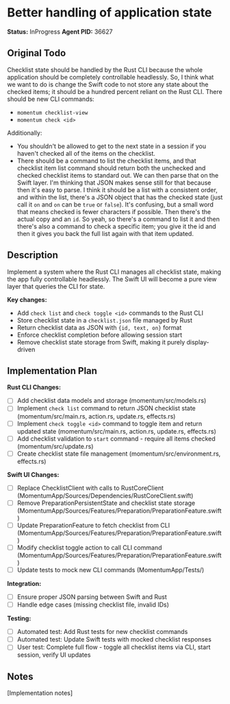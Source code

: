 # Better handling of application state

**Status:** InProgress
**Agent PID:** 36627

## Original Todo

Checklist state should be handled by the Rust CLI because the whole application should be completely controllable headlessly. So, I think what we want to do is change the Swift code to not store any state about the checked items; it should be a hundred percent reliant on the Rust CLI. There should be new CLI commands:

- `momentum checklist-view`
- `momentum check <id>`

Additionally:

- You shouldn't be allowed to get to the next state in a session if you haven't checked all of the items on the checklist.
- There should be a command to list the checklist items, and that checklist item list command should return both the unchecked and checked checklist items to standard out.
  We can then parse that on the Swift layer. I'm thinking that JSON makes sense still for that because then it's easy to parse. I think it should be a list with a consistent order, and within the list, there's a JSON object that has the checked state (just call it `on` and `on` can be `true` or `false`). It's confusing, but a small word that means checked is fewer characters if possible. Then there's the actual copy and an `id`. So yeah, so there's a command to list it and then there's also a command to check a specific item; you give it the id and then it gives you back the full list again with that item updated.

## Description

Implement a system where the Rust CLI manages all checklist state, making the app fully controllable headlessly. The Swift UI will become a pure view layer that queries the CLI for state.

**Key changes:**
- Add `check list` and `check toggle <id>` commands to the Rust CLI
- Store checklist state in a `checklist.json` file managed by Rust
- Return checklist data as JSON with `{id, text, on}` format
- Enforce checklist completion before allowing session start
- Remove checklist state storage from Swift, making it purely display-driven

## Implementation Plan

**Rust CLI Changes:**
- [ ] Add checklist data models and storage (momentum/src/models.rs)
- [ ] Implement `check list` command to return JSON checklist state (momentum/src/main.rs, action.rs, update.rs, effects.rs)
- [ ] Implement `check toggle <id>` command to toggle item and return updated state (momentum/src/main.rs, action.rs, update.rs, effects.rs)
- [ ] Add checklist validation to `start` command - require all items checked (momentum/src/update.rs)
- [ ] Create checklist state file management (momentum/src/environment.rs, effects.rs)

**Swift UI Changes:**
- [ ] Replace ChecklistClient with calls to RustCoreClient (MomentumApp/Sources/Dependencies/RustCoreClient.swift)
- [ ] Remove PreparationPersistentState and checklist state storage (MomentumApp/Sources/Features/Preparation/PreparationFeature.swift)
- [ ] Update PreparationFeature to fetch checklist from CLI (MomentumApp/Sources/Features/Preparation/PreparationFeature.swift)
- [ ] Modify checklist toggle action to call CLI command (MomentumApp/Sources/Features/Preparation/PreparationFeature.swift)
- [ ] Update tests to mock new CLI commands (MomentumApp/Tests/)

**Integration:**
- [ ] Ensure proper JSON parsing between Swift and Rust
- [ ] Handle edge cases (missing checklist file, invalid IDs)

**Testing:**
- [ ] Automated test: Add Rust tests for new checklist commands
- [ ] Automated test: Update Swift tests with mocked checklist responses
- [ ] User test: Complete full flow - toggle all checklist items via CLI, start session, verify UI updates

## Notes

[Implementation notes]